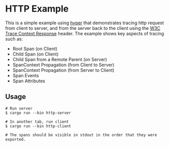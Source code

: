 # HTTP Example

This is a simple example using [hyper] that demonstrates tracing http request
from client to server, and from the server back to the client using the
[W3C Trace Context Response] header. The example shows key aspects of tracing
such as:

- Root Span (on Client)
- Child Span (on Client)
- Child Span from a Remote Parent (on Server)
- SpanContext Propagation (from Client to Server)
- SpanContext Propagation (from Server to Client)
- Span Events
- Span Attributes

[hyper]: https://hyper.rs/
[W3C Trace Context Response]: https://w3c.github.io/trace-context/#traceresponse-header

## Usage

```shell
# Run server
$ cargo run --bin http-server

# In another tab, run client
$ cargo run --bin http-client

# The spans should be visible in stdout in the order that they were exported.
```
